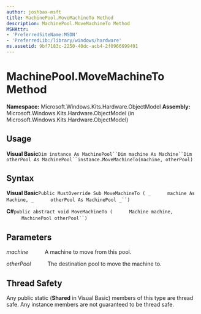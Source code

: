 ```yaml
---
author: joshbax-msft
title: MachinePool.MoveMachineTo Method
description: MachinePool.MoveMachineTo Method
MSHAttr:
- 'PreferredSiteName:MSDN'
- 'PreferredLib:/library/windows/hardware'
ms.assetid: 9bf7183c-2250-40dc-acb4-2f0966699491
---
```


# MachinePool.MoveMachineTo Method


**Namespace:** Microsoft.Windows.Kits.Hardware.ObjectModel **Assembly:** Microsoft.Windows.Kits.Hardware.ObjectModel (in Microsoft.Windows.Kits.Hardware.ObjectModel)

## Usage


**Visual Basic**`Dim instance As MachinePool``Dim machine As Machine``Dim otherPool As MachinePool``instance.MoveMachineTo(machine, otherPool)`

## Syntax


**Visual Basic**`Public MustOverride Sub MoveMachineTo ( _`           `machine As Machine, _`           `otherPool As MachinePool _``)`

**C#**`public abstract void MoveMachineTo (`           `Machine machine,`           `MachinePool otherPool``)`

## Parameters


*machine*           A machine to move from this pool.

*otherPool*           The destination pool to move the machine to.

## Thread Safety


Any public static (**Shared** in Visual Basic) members of this type are thread safe. Any instance members are not guaranteed to be thread safe.

 

 






